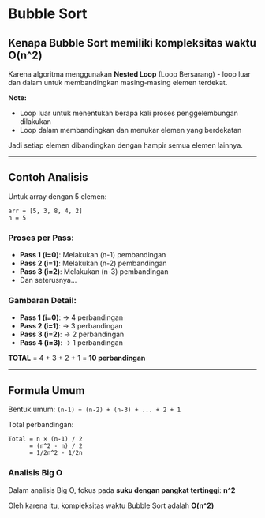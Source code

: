# Bubble Sort

## Kenapa Bubble Sort memiliki kompleksitas waktu O(n^2)

Karena algoritma menggunakan **Nested Loop** (Loop Bersarang) - loop luar dan dalam untuk membandingkan masing-masing elemen terdekat.

**Note:**
- Loop luar untuk menentukan berapa kali proses penggelembungan dilakukan
- Loop dalam membandingkan dan menukar elemen yang berdekatan

Jadi setiap elemen dibandingkan dengan hampir semua elemen lainnya.

---

## Contoh Analisis

Untuk array dengan 5 elemen:

```
arr = [5, 3, 8, 4, 2]
n = 5
```

### Proses per Pass:
- **Pass 1 (i=0)**: Melakukan (n-1) pembandingan
- **Pass 2 (i=1)**: Melakukan (n-2) pembandingan
- **Pass 3 (i=2)**: Melakukan (n-3) pembandingan
- Dan seterusnya...

### Gambaran Detail:
- **Pass 1 (i=0)**: → 4 perbandingan
- **Pass 2 (i=1)**: → 3 perbandingan
- **Pass 3 (i=2)**: → 2 perbandingan
- **Pass 4 (i=3)**: → 1 perbandingan

**TOTAL** = 4 + 3 + 2 + 1 = **10 perbandingan**

---

## Formula Umum

Bentuk umum: `(n-1) + (n-2) + (n-3) + ... + 2 + 1`

Total perbandingan:
```
Total = n × (n-1) / 2
      = (n^2 - n) / 2
      = 1/2n^2 - 1/2n
```

### Analisis Big O

Dalam analisis Big O, fokus pada **suku dengan pangkat tertinggi**: **n^2**

Oleh karena itu, kompleksitas waktu Bubble Sort adalah **O(n^2)**